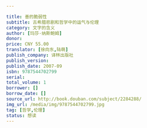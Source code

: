 ```yaml
---

title: 善的脆弱性
subtitle: 古希腊悲剧和哲学中的运气与伦理
category: 文字的含义
author: [玛莎·纳斯鲍姆]
donor: 
price: CNY 55.00
translator: [徐向东,陆萌]
publish_company: 译林出版社
publish_version: 
publish_date: 2007-09
isbn: 9787544702799
serial: 
total_volume: 1
borrower: []
borrow_date: []
source_url: http://book.douban.com/subject/2284288/
img_url: /media/img/9787544702799.jpg
tag: [哲学,伦理]
status: 想读
---
```

